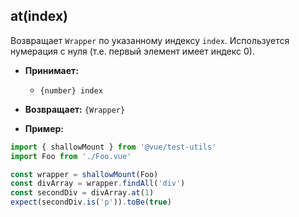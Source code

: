 ## at(index)

Возвращает `Wrapper` по указанному индексу `index`. Используется нумерация с нуля (т.е. первый элемент имеет индекс 0).

- **Принимает:**
  - `{number} index`

- **Возвращает:** `{Wrapper}`

- **Пример:**

```js
import { shallowMount } from '@vue/test-utils'
import Foo from './Foo.vue'

const wrapper = shallowMount(Foo)
const divArray = wrapper.findAll('div')
const secondDiv = divArray.at(1)
expect(secondDiv.is('p')).toBe(true)
```
